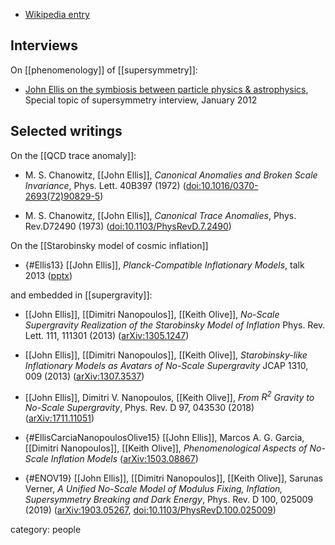 
* [Wikipedia entry](http://en.wikipedia.org/wiki/John_Ellis_%28physicist%29)

## Interviews

On [[phenomenology]] of [[supersymmetry]]:

* [John Ellis on the symbiosis between particle physics & astrophysics](http://archive.sciencewatch.com/ana/st/super/12janSTSuperElli/), Special topic of supersymmetry interview, January 2012

## Selected writings

On the [[QCD trace anomaly]]:


* M. S. Chanowitz, [[John Ellis]], _Canonical Anomalies and Broken Scale Invariance_, Phys. Lett. 40B397 (1972) (<a href="https://doi.org/10.1016/0370-2693(72)90829-5">doi:10.1016/0370-2693(72)90829-5</a>)

* M. S. Chanowitz, [[John Ellis]], _Canonical Trace Anomalies_, Phys. Rev.D72490 (1973) ([doi:10.1103/PhysRevD.7.2490](https://doi.org/10.1103/PhysRevD.7.2490))


On the [[Starobinsky model of cosmic inflation]] 

* {#Ellis13} [[John Ellis]], _Planck-Compatible Inflationary Models_, talk 2013 ([pptx](http://londoncosmology.files.wordpress.com/2013/09/lcdm.pptx))

and embedded in [[supergravity]]:

* [[John Ellis]], [[Dimitri Nanopoulos]], [[Keith Olive]], _No-Scale Supergravity Realization of the Starobinsky Model of Inflation_ Phys. Rev. Lett. 111, 111301 (2013) ([arXiv:1305.1247](http://arxiv.org/abs/1305.1247))

* [[John Ellis]], [[Dimitri Nanopoulos]], [[Keith Olive]], _Starobinsky-like Inflationary Models as Avatars of No-Scale Supergravity_ JCAP 1310, 009 (2013) ([arXiv:1307.3537](http://arxiv.org/abs/1307.3537))

* [[John Ellis]], Dimitri V. Nanopoulos, [[Keith Olive]], _From $R^2$ Gravity to No-Scale Supergravity_, Phys. Rev. D 97, 043530 (2018) ([arXiv:1711.11051](https://arxiv.org/abs/1711.11051))

* {#EllisCarciaNanopoulosOlive15} [[John Ellis]], Marcos A. G. Garcia, [[Dimitri Nanopoulos]], [[Keith Olive]], _Phenomenological Aspects of No-Scale Inflation Models_ ([arXiv:1503.08867](http://arxiv.org/abs/1503.08867))

* {#ENOV19} [[John Ellis]], [[Dimitri Nanopoulos]], [[Keith Olive]], Sarunas Verner, _A Unified No-Scale Model of Modulus Fixing, Inflation, Supersymmetry Breaking and Dark Energy_, Phys. Rev. D 100, 025009 (2019) ([arXiv:1903.05267](https://arxiv.org/abs/1903.05267), [doi:10.1103/PhysRevD.100.025009](https://doi.org/10.1103/PhysRevD.100.025009))


category: people
